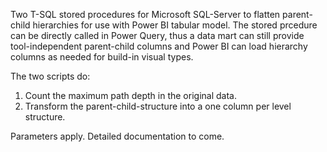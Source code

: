 Two T-SQL stored procedures for Microsoft SQL-Server to flatten parent-child hierarchies for use with Power BI tabular model. The stored prcedure can be directly called in Power Query, thus a data mart can still provide tool-independent parent-child columns and Power BI can load hierarchy columns as needed for build-in visual types.

The two scripts do:
1. Count the maximum path depth in the original data.
2. Transform the parent-child-structure into a one column per level structure.

Parameters apply. Detailed documentation to come.
